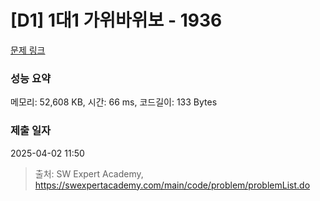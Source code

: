 # [D1] 1대1 가위바위보 - 1936 

[문제 링크](https://swexpertacademy.com/main/code/problem/problemDetail.do?contestProbId=AV5PjKXKALcDFAUq) 

### 성능 요약

메모리: 52,608 KB, 시간: 66 ms, 코드길이: 133 Bytes

### 제출 일자

2025-04-02 11:50



> 출처: SW Expert Academy, https://swexpertacademy.com/main/code/problem/problemList.do